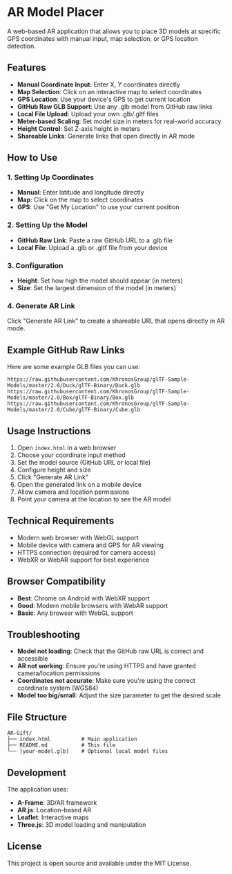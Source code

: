# AR Model Placer

A web-based AR application that allows you to place 3D models at specific GPS coordinates with manual input, map selection, or GPS location detection.

## Features

- **Manual Coordinate Input**: Enter X, Y coordinates directly
- **Map Selection**: Click on an interactive map to select coordinates
- **GPS Location**: Use your device's GPS to get current location
- **GitHub Raw GLB Support**: Use any .glb model from GitHub raw links
- **Local File Upload**: Upload your own .glb/.gltf files
- **Meter-based Scaling**: Set model size in meters for real-world accuracy
- **Height Control**: Set Z-axis height in meters
- **Shareable Links**: Generate links that open directly in AR mode

## How to Use

### 1. Setting Up Coordinates
- **Manual**: Enter latitude and longitude directly
- **Map**: Click on the map to select coordinates
- **GPS**: Use "Get My Location" to use your current position

### 2. Setting Up the Model
- **GitHub Raw Link**: Paste a raw GitHub URL to a .glb file
- **Local File**: Upload a .glb or .gltf file from your device

### 3. Configuration
- **Height**: Set how high the model should appear (in meters)
- **Size**: Set the largest dimension of the model (in meters)

### 4. Generate AR Link
Click "Generate AR Link" to create a shareable URL that opens directly in AR mode.

## Example GitHub Raw Links

Here are some example GLB files you can use:

```
https://raw.githubusercontent.com/KhronosGroup/glTF-Sample-Models/master/2.0/Duck/glTF-Binary/Duck.glb
https://raw.githubusercontent.com/KhronosGroup/glTF-Sample-Models/master/2.0/Box/glTF-Binary/Box.glb
https://raw.githubusercontent.com/KhronosGroup/glTF-Sample-Models/master/2.0/Cube/glTF-Binary/Cube.glb
```

## Usage Instructions

1. Open `index.html` in a web browser
2. Choose your coordinate input method
3. Set the model source (GitHub URL or local file)
4. Configure height and size
5. Click "Generate AR Link"
6. Open the generated link on a mobile device
7. Allow camera and location permissions
8. Point your camera at the location to see the AR model

## Technical Requirements

- Modern web browser with WebGL support
- Mobile device with camera and GPS for AR viewing
- HTTPS connection (required for camera access)
- WebXR or WebAR support for best experience

## Browser Compatibility

- **Best**: Chrome on Android with WebXR support
- **Good**: Modern mobile browsers with WebAR support
- **Basic**: Any browser with WebGL support

## Troubleshooting

- **Model not loading**: Check that the GitHub raw URL is correct and accessible
- **AR not working**: Ensure you're using HTTPS and have granted camera/location permissions
- **Coordinates not accurate**: Make sure you're using the correct coordinate system (WGS84)
- **Model too big/small**: Adjust the size parameter to get the desired scale

## File Structure

```
AR-Gift/
├── index.html          # Main application
├── README.md           # This file
└── [your-model.glb]    # Optional local model files
```

## Development

The application uses:
- **A-Frame**: 3D/AR framework
- **AR.js**: Location-based AR
- **Leaflet**: Interactive maps
- **Three.js**: 3D model loading and manipulation

## License

This project is open source and available under the MIT License.
